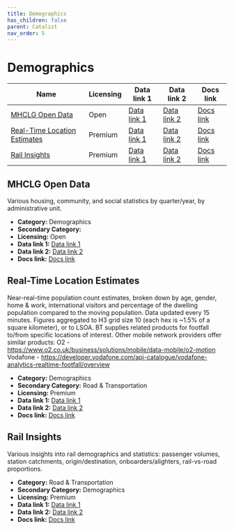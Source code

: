 ```yaml
---
title: Demographics
has_children: false
parent: Catalist
nav_order: 5
---
```


# Demographics

| Name                                                          | Licensing | Data link 1                                                                                                                         | Data link 2     | Docs link                                                                                                                  |
| ------------------------------------------------------------- | --------- | ----------------------------------------------------------------------------------------------------------------------------------- | --------------- | -------------------------------------------------------------------------------------------------------------------------- |
| [MHCLG Open Data](#mhclg-open-data)                           | Open      | [Data link 1](https://opendatacommunities.org/resource?uri=http%3A%2F%2Fopendatacommunities.org%2Fdef%2Fconcept%2Ffolders%2Fthemes) | [Data link 2]() | [Docs link](https://www.gov.uk/government/organisations/ministry-of-housing-communities-local-government/about/statistics) |
| [Real-Time Location Estimates](#real-time-location-estimates) | Premium   | [Data link 1](https://business.bt.com/iot/active-intelligence/location-insights/#getintouch)                                        | [Data link 2]() | [Docs link](https://developer.bt.com/products/real-time-location-insights)                                                 |
| [Rail Insights](#rail-insights)                               | Premium   | [Data link 1](https://business.bt.com/iot/active-intelligence/journey-insights/#getintouch)                                         | [Data link 2]() | [Docs link](https://developer.bt.com/products/rail-network-api)                                                            |

## MHCLG Open Data

Various housing, community, and social statistics by quarter/year, by administrative unit.

- **Category:** Demographics
- **Secondary Category:** 
- **Licensing:** Open
- **Data link 1:** [Data link 1](https://opendatacommunities.org/resource?uri=http%3A%2F%2Fopendatacommunities.org%2Fdef%2Fconcept%2Ffolders%2Fthemes)
- **Data link 2:** [Data link 2]()
- **Docs link:** [Docs link](https://www.gov.uk/government/organisations/ministry-of-housing-communities-local-government/about/statistics)



## Real-Time Location Estimates

Near-real-time population count estimates, broken down by age, gender, home & work, international visitors and percentage of the dwelling population compared to the moving population. Data updated every 15 minutes. Figures aggregated to H3 grid size 10 (each hex is ~1.5% of a square kilometer), or to LSOA. BT supplies related products for footfall to/from specific locations of interest. Other mobile network providers offer similar products:
O2 - https://www.o2.co.uk/business/solutions/mobile/data-mobile/o2-motion
Vodafone - https://developer.vodafone.com/api-catalogue/vodafone-analytics-realtime-footfall/overview

- **Category:** Demographics
- **Secondary Category:** Road & Transportation
- **Licensing:** Premium
- **Data link 1:** [Data link 1](https://business.bt.com/iot/active-intelligence/location-insights/#getintouch)
- **Data link 2:** [Data link 2]()
- **Docs link:** [Docs link](https://developer.bt.com/products/real-time-location-insights)



## Rail Insights

Various insights into rail demographics and statistics: passenger volumes, station catchments, origin/destination, onboarders/alighters, rail-vs-road proportions.

- **Category:** Road & Transportation
- **Secondary Category:** Demographics
- **Licensing:** Premium
- **Data link 1:** [Data link 1](https://business.bt.com/iot/active-intelligence/journey-insights/#getintouch)
- **Data link 2:** [Data link 2]()
- **Docs link:** [Docs link](https://developer.bt.com/products/rail-network-api)
